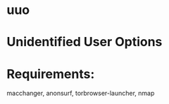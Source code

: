 # uuo
# Unidentified User Options

# Requirements:
 macchanger, 
 anonsurf, 
 torbrowser-launcher,
 nmap


